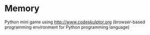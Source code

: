 # Memory
Python mini game using http://www.codeskulptor.org (browser-based programming environment for Python programming language)
